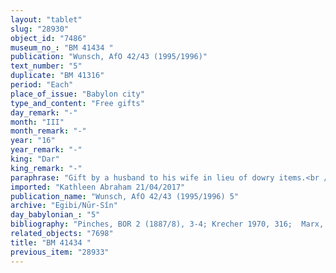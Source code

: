 ```yaml
---
layout: "tablet"
slug: "28930"
object_id: "7486"
museum_no_: "BM 41434 "
publication: "Wunsch, AfO 42/43 (1995/1996)"
text_number: "5"
duplicate: "BM 41316"
period: "Each"
place_of_issue: "Babylon city"
type_and_content: "Free gifts"
day_remark: "-"
month: "III"
month_remark: "-"
year: "16"
year_remark: "-"
king: "Dar"
king_remark: "-"
paraphrase: "Gift by a husband to his wife in lieu of dowry items.<br /> <strong>A</strong>, of his own free will, issues a sealed document in which he gives (<em>kanāku &ndash; dagālu </em>D) real estate and slaves to his wife <sup>&nbsp;<strong>f</strong></sup><strong>B</strong> in compensation for the dowry items that he had either sold or incorporated in his own assets. Thus, he gives her his share in a plot of land cultivated with trees and grain that he owns together with his brothers and that is located in Bīt-kāṣir(?) on the Ṭupā&scaron;u-Canal, as well as 8 slaves: <strong>C<sub>1</sub></strong>, his wife <strong><sup>f</sup>C<sub>2</sub></strong>, her 5 children ( <strong>D<sub>1</sub></strong>, <strong>D<sub>2</sub></strong>, <strong>D</strong><strong><sub>3</sub></strong>, <strong>D<sub>4</sub></strong>,<strong><sup>f</sup>D<sub>5</sub></strong>), and <strong><sup>f</sup>E</strong>. &nbsp;All this is given in lieu of (<em>kum</em>) the following dowry items: 30 minas of white silver, 2 minas of gold, 5 minas of silver (in the form of) coils (<em>qullu</em>), 10 bracelets (<em>semeru</em>), and the two slaves (<strong>F<sub>1</sub></strong> and <strong><sup>f</sup>F<sub>2</sub></strong>) whom A had sold. Names of xxx witnesses and the scribe.<br /> &nbsp;<br /> <strong>A</strong> = Marduk-nāṣir-apli/Itti-Marduk-balāṭu//Egibi; <strong><sup>f</sup>B</strong> = <sup>f</sup>Amat-Bāba/Kalbāya//Nabāya; <strong>C<sub>1</sub></strong> = Madān-bēlu-uṣur; <strong><sup>f</sup>C<sub>2</sub></strong> = <sup>f</sup>Nanāya-bēlu-uṣur; <strong>D<sub>1</sub></strong> = Zababa-iddin, son of <strong><sup>f</sup>C<sub>2</sub></strong>; <strong>D<sub>2</sub></strong> = Madānu-iddin, son of <strong><sup>f</sup>C<sub>2</sub></strong>; <strong>D<sub>3</sub></strong> = Bēlū-gabbi-Bēlumma, son of <strong><sup>f</sup>B<sub>2</sub></strong>; <strong>D<sub>4</sub></strong> = Ahu&scaron;unu, son of <strong><sup>f</sup>C<sub>2</sub></strong>; <strong><sup>f</sup>D<sub>5</sub></strong> = Ha&scaron;dāya, daughter of <strong><sup>f</sup>C<sub>2</sub></strong>; <strong><sup>f</sup>E</strong> = <sup>f</sup>Kaṣīrtu; <strong>F<sub>1</sub></strong> = Nab&ucirc;-ittia, slave; <strong><sup>f</sup>F<sub>2</sub></strong> = <sup>f</sup>Nanāya-kilīlī-uṣrī, slave"
imported: "Kathleen Abraham 21/04/2017"
publication_name: "Wunsch, AfO 42/43 (1995/1996) 5"
archive: "Egibi/Nūr-Sîn"
day_babylonian_: "5"
bibliography: "Pinches, BOR 2 (1887/8), 3-4; Krecher 1970, 316;  Marx, BA 4 (1902), 37."
related_objects: "7698"
title: "BM 41434 "
previous_item: "28933"
---
```

